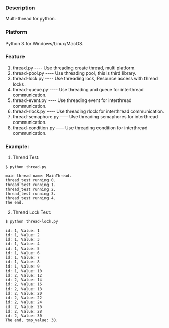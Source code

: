 ### Description
Multi-thread for python.

### Platform
Python 3 for Windows/Linux/MacOS.

### Feature
1. thread.py        ---- Use threading create thread, multi platform.
2. thread-pool.py   ---- Use threading pool, this is third library.
3. thread-lock.py   ---- Use threading lock, Resource access with thread locks.
4. thread-queue.py  ---- Use threading and queue for interthread communication.
5. thread-event.py  ---- Use threading event for interthread communication.
6. thread-rlock.py  ---- Use threading rlock for interthread communication.
7. thread-semaphore.py ---- Use threading semaphores for interthread communication.
8. thread-condition.py ---- Use threading condition for interthread communication.

### Example:
1. Thread Test:
```console
$ python thread.py

main thread name: MainThread.
thread_test running 0.
thread_test running 1.
thread_test running 2.
thread_test running 3.
thread_test running 4.
The end.
```

2. Thread Lock Test:
```console
$ python thread-lock.py

id: 1, Value: 1
id: 1, Value: 2
id: 1, Value: 3
id: 1, Value: 4
id: 1, Value: 5
id: 1, Value: 6
id: 1, Value: 7
id: 1, Value: 8
id: 1, Value: 9
id: 1, Value: 10
id: 2, Value: 12
id: 2, Value: 14
id: 2, Value: 16
id: 2, Value: 18
id: 2, Value: 20
id: 2, Value: 22
id: 2, Value: 24
id: 2, Value: 26
id: 2, Value: 28
id: 2, Value: 30
The end, tmp_value: 30.
```
